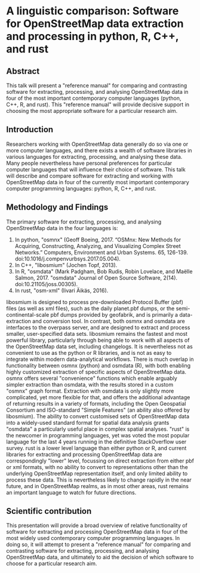 
# A linguistic comparison: Software for OpenStreetMap data extraction and processing in python, R, C++, and rust

## Abstract

This talk will present a "reference manual" for comparing and contrasting
software for extracting, processing, and analysing OpenStreetMap data in four
of the most important contemporary computer languages (python, C++, R, and
rust). This "reference manual" will provide decisive support in choosing the
most appropriate software for a particular research aim.


## Introduction

Researchers working with OpenStreetMap data generally do so via one or more
computer languages, and there exists a wealth of software libraries in various
languages for extracting, processing, and analysing these data. Many people
nevertheless have personal preferences for particular computer languages that
will influence their choice of software. This talk will describe and compare
software for extracting and working with OpenStreetMap data in four of the
currently most important contemporary computer programming languages: python,
R, C++, and rust. 

## Methodology and Findings

The primary software for extracting, processing, and analysing OpenStreetMap
data in the four languages is:

1. In python, "osmnx" (Geoff Boeing, 2017. “OSMnx: New Methods for Acquiring,
   Constructing, Analyzing, and Visualizing Complex Street Networks.”
   Computers, Environment and Urban Systems. 65, 126-139.
   doi:10.1016/j.compenvurbsys.2017.05.004). 
2. In C++, "libosmium" (Jochen Topf, 2013).
3. In R, "osmdata" (Mark Padgham, Bob Rudis, Robin Lovelace, and Maëlle Salmon,
   2017. "osmdata" Journal of Open Source Software, 2(14).
   doi:10.21105/joss.00305).
4. In rust, "osm-xml" (Iivari Äikäs, 2016).

libosmium is designed to process pre-downloaded Protocol Buffer (pbf) files (as
well as xml files), such as the daily planet.pbf dumps, or the
semi-continental-scale pbf dumps provided by geofabrik, and is primarily
a data-extraction and conversion tool. In contrast, both osmnx and osmdata are
interfaces to the overpass server, and are designed to extract and process
smaller, user-specified data sets. libosmium remains the fastest and most
powerful library, particularly through being able to work with all aspects of
the OpenStreetMap data set, including changelogs. It is nevertheless not as
convenient to use as the python or R libraries, and is not as easy to integrate
within modern data-analytical workflows. There is much overlap in functionality
between osmnx (python) and osmdata (R), with both enabling highly customized
extraction of specific aspects of OpenStreetMap data. osmnx offers several
"convenience" functions which enable arguably simpler extraction than osmdata,
with the results stored in a custom "osmnx" graph format. Extraction with
osmdata is only slightly more complicated, yet more flexible for that, and
offers the additional advantage of returning results in a variety of formats,
including the Open Geospatial Consortium and ISO-standard "Simple Features" (an
ability also offered by libosmium). The ability to convert customised sets of
OpenStreetMap data into a widely-used standard format for spatial data analysis
grants "osmdata" a particularly useful place in complex spatial analyses.
"rust" is the newcomer in programming languages, yet was voted the most popular
language for the last 4 years running in the definitive StackOverflow user
survey. rust is a lower level language than either python or R, and current
libraries for extracting and processing OpenStreetMap data are correspondingly
"lower" level, focussing on direct extraction from either pbf or xml formats,
with no ability to convert to representations other than the underlying
OpenStreetMap representation itself, and only limited ability to process these
data. This is nevertheless likely to change rapidly in the near future, and in
OpenStreetMap realms, as in most other areas, rust remains an important
language to watch for future directions.

## Scientific contribution

This presentation will provide a broad overview of relative functionality of
software for extracting and processing OpenStreetMap data in four of the most
widely used contemporary computer programming languages. In doing so, it will
attempt to present a "reference manual" for comparing and contrasting software
for extracting, processing, and analysing OpenStreetMap data, and ultimately to
aid the decision of which software to choose for a particular research aim.


